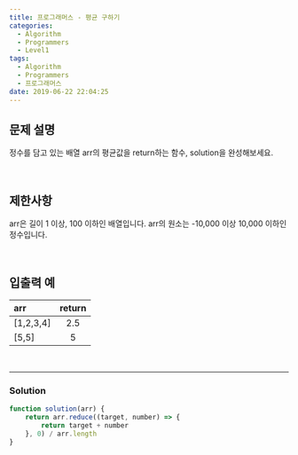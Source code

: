 ```yaml
---
title: 프로그래머스 - 평균 구하기
categories:
  - Algorithm
  - Programmers
  - Level1
tags:
  - Algorithm
  - Programmers
  - 프로그래머스
date: 2019-06-22 22:04:25
---
```



## 문제 설명
정수를 담고 있는 배열 arr의 평균값을 return하는 함수, solution을 완성해보세요.

<!-- more -->
<br/>

## 제한사항
arr은 길이 1 이상, 100 이하인 배열입니다.
arr의 원소는 -10,000 이상 10,000 이하인 정수입니다.

<br/>

## 입출력 예
| arr | return |
| :--- | :---: |
| [1,2,3,4] | 2.5 |
| [5,5] | 5 |

<br/>

---

### Solution
```javascript
function solution(arr) {
    return arr.reduce((target, number) => {
        return target + number
    }, 0) / arr.length
}
```



